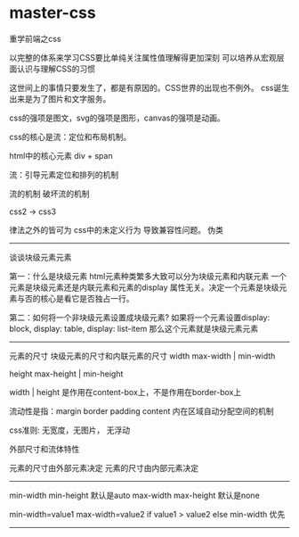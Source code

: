 # master-css
重学前端之css

以完整的体系来学习CSS要比单纯关注属性值理解得更加深刻
可以培养从宏观层面认识与理解CSS的习惯

这世间上的事情只要发生了，都是有原因的。CSS世界的出现也不例外。
css诞生出来是为了图片和文字服务。

css的强项是图文，svg的强项是图形，canvas的强项是动画。

css的核心是流：定位和布局机制。

html中的核心元素
div + span

流：引导元素定位和排列的机制

流的机制
破坏流的机制

css2 -> css3

律法之外的皆可为
css中的未定义行为 导致兼容性问题。
伪类

-------------------------------------------------------------------

谈谈块级元素元素

第一：什么是块级元素
html元素种类繁多大致可以分为块级元素和内联元素
一个元素是块级元素还是内联元素和元素的display
属性无关。决定一个元素是块级元素与否的核心是看它是否独占一行。

第二：如何将一个非块级元素设置成块级元素?
如果将一个元素设置display: block, display: table, display: list-item
那么这个元素就是块级元素元素

-------------------------------------------------------------------

元素的尺寸
块级元素的尺寸和内联元素的尺寸
width
max-width | min-width

height
max-height | min-height

width | height 是作用在content-box上，不是作用在border-box上

流动性是指：margin border padding content 内在区域自动分配空间的机制

css准则: 无宽度，无图片， 无浮动

外部尺寸和流体特性

元素的尺寸由外部元素决定
元素的尺寸由内部元素决定

------------------------------------------------------------------
min-width min-height 默认是auto
max-width max-height 默认是none

min-width=value1
max-width=value2
if value1 > value2
else min-width 优先



------------------------------------------------------------------


